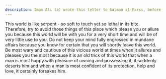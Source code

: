 ```yaml
---
description: Imam Ali (a) wrote this letter to Salman al-Farsi, before his caliphate.
---
```


This world is like serpent - so soft to touch yet so lethal in its bite. Therefore, try to avoid 
those things of this place which please you or allure you because this world will be with you 
for a very short time and will be of very little use to you. Do not keep your mind fully 
engrossed in mundane affairs because you know for certain that you will shortly leave this 
world. 
Be most wary and cautious of this vicious world at times when it allures and pleases you the 
most because it is an old trick of this world that when a man is most happy with pleasure of 
owning and possessing it, it suddenly deserts him and when a man is most confident of its 
protection, help and love, it certainly forsakes him.